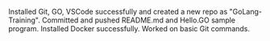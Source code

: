 Installed Git, GO, VSCode successfully and created a new repo as "GoLang-Training". 
Committed and pushed README.md and Hello.GO sample program. 
Installed Docker successfully. 
Worked on basic Git commands. 
